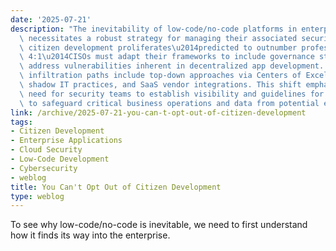 ```yaml
---
date: '2025-07-21'
description: "The inevitability of low-code/no-code platforms in enterprise settings\
  \ necessitates a robust strategy for managing their associated security risks. As\
  \ citizen development proliferates\u2014predicted to outnumber professional developers\
  \ 4:1\u2014CISOs must adapt their frameworks to include governance structures that\
  \ address vulnerabilities inherent in decentralized app development. The common\
  \ infiltration paths include top-down approaches via Centers of Excellence, bottom-up\
  \ shadow IT practices, and SaaS vendor integrations. This shift emphasizes the urgent\
  \ need for security teams to establish visibility and guidelines for citizen developers\
  \ to safeguard critical business operations and data from potential exploitation."
link: /archive/2025-07-21-you-can-t-opt-out-of-citizen-development
tags:
- Citizen Development
- Enterprise Applications
- Cloud Security
- Low-Code Development
- Cybersecurity
- weblog
title: You Can't Opt Out of Citizen Development
type: weblog
---
```


To see why low-code/no-code is inevitable, we need to first understand how it finds its way into the enterprise.

